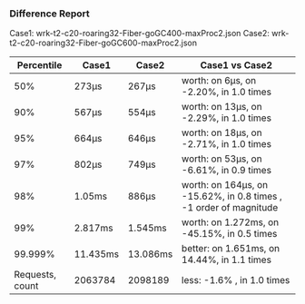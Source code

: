 ### Difference Report
Case1: wrk-t2-c20-roaring32-Fiber-goGC400-maxProc2.json
Case2: wrk-t2-c20-roaring32-Fiber-goGC600-maxProc2.json

|Percentile|Case1|Case2|Case1 vs Case2|
|---|---|---|---|
|50%|273µs|267µs|worth: on 6µs, on -2.20%, in 1.0 times |
|90%|567µs|554µs|worth: on 13µs, on -2.29%, in 1.0 times |
|95%|664µs|646µs|worth: on 18µs, on -2.71%, in 1.0 times |
|97%|802µs|749µs|worth: on 53µs, on -6.61%, in 0.9 times |
|98%|1.05ms|886µs|worth: on 164µs, on -15.62%, in 0.8 times , -1 order of magnitude|
|99%|2.817ms|1.545ms|worth: on 1.272ms, on -45.15%, in 0.5 times |
|99.999%|11.435ms|13.086ms|better: on 1.651ms, on 14.44%, in 1.1 times |
|Requests, count|2063784|2098189|less: -1.6% , in 1.0 times |
